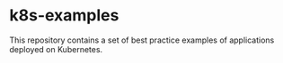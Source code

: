 # k8s-examples

This repository contains a set of best practice examples of applications deployed on Kubernetes.
